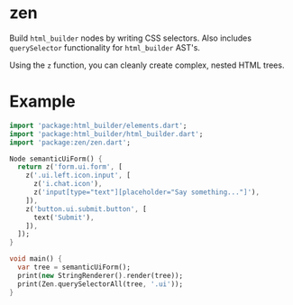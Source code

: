 # zen
Build `html_builder` nodes by writing CSS selectors.
Also includes `querySelector` functionality for `html_builder`
AST's.

Using the `z` function, you can cleanly create
complex, nested HTML trees.

# Example

```dart
import 'package:html_builder/elements.dart';
import 'package:html_builder/html_builder.dart';
import 'package:zen/zen.dart';

Node semanticUiForm() {
  return z('form.ui.form', [
    z('.ui.left.icon.input', [
      z('i.chat.icon'),
      z('input[type="text"][placeholder="Say something..."]'),
    ]),
    z('button.ui.submit.button', [
      text('Submit'),
    ]),
  ]);
}

void main() {
  var tree = semanticUiForm();
  print(new StringRenderer().render(tree));
  print(Zen.querySelectorAll(tree, '.ui'));
}
```